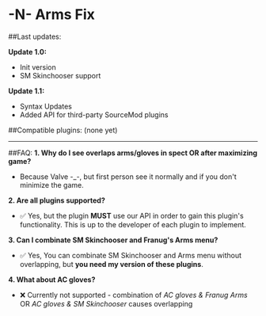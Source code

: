 # -N- Arms Fix

##Last updates:

**Update 1.0:**
  + Init version
  + SM Skinchooser support

**Update 1.1:**
  + Syntax Updates
  + Added API for third-party SourceMod plugins
  
##Compatible plugins:
  (none yet)
  
------------------

##FAQ:
**1. Why do I see overlaps arms/gloves in spect OR after maximizing game?**

  - Because Valve -_-, but first person see it normally and if you don't minimize the game.
    
**2. Are all plugins supported?**
 
  - :white_check_mark: Yes, but the plugin **MUST** use our API in order to gain this plugin's functionality. This is up to the developer of each plugin to implement.
  
**3. Can I combinate SM Skinchooser and Franug's Arms menu?**
 
  - :white_check_mark: Yes, You can combinate SM Skinchooser and Arms menu without overlapping, but **you need my version of these plugins**.

**4. What about AC gloves?**

  - :x: Currently not supported - combination of *AC gloves & Franug Arms* OR *AC gloves & SM Skinchooser* causes overlapping